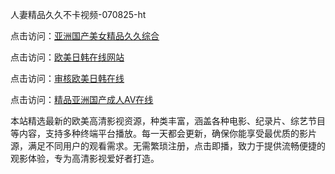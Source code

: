 人妻精品久久不卡视频-070825-ht

点击访问：<a href="https://rtj-3zo.pages.dev/">亚洲国产美女精品久久综合</a>

点击访问：<a href="https://vassv.pages.dev/">欧美日韩在线网站</a>

点击访问：<a href="https://gsd-agv.pages.dev/">审核欧美日韩在线</a>

点击访问：<a href="https://gda-c7m.pages.dev/">精品亚洲国产成人AⅤ在线</a>

本站精选最新的欧美高清影视资源，种类丰富，涵盖各种电影、纪录片、综艺节目等内容，支持多种终端平台播放。每一天都会更新，确保你能享受最优质的影片源，满足不同用户的观看需求。无需繁琐注册，点击即播，致力于提供流畅便捷的观影体验，专为高清影视爱好者打造。

<span style="display:none;">[Canonical link](）</span>
